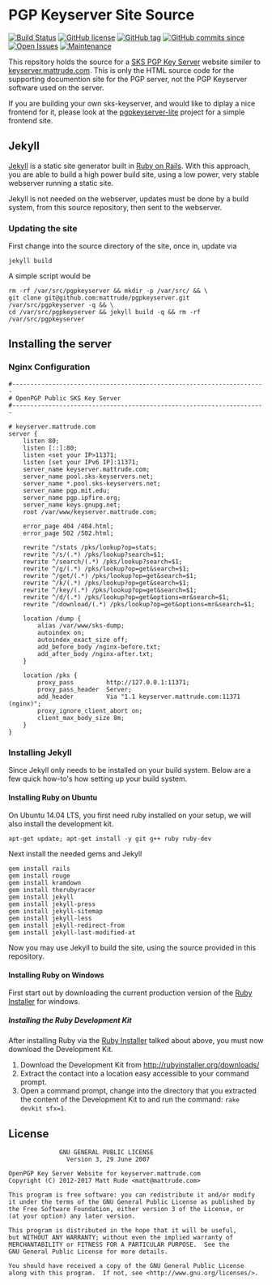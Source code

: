 # PGP Keyserver Site Source

[![Build Status](https://travis-ci.org/mattrude/pgpkeyserver.svg?branch=master)](https://travis-ci.org/mattrude/pgpkeyserver) [![GitHub license](https://img.shields.io/github/license/mattrude/pgpkeyserver.svg)](https://github.com/mattrude/pgpkeyserver/blob/master/LICENSE) [![GitHub tag](https://img.shields.io/github/tag/mattrude/pgpkeyserver.svg)](https://github.com/mattrude/pgpkeyserver/tags) [![GitHub commits since](https://img.shields.io/github/commits-since/mattrude/pgpkeyserver/v0.2.0.svg)](https://github.com/mattrude/pgpkeyserver/compare/v0.1.1...master) [![Open Issues](https://img.shields.io/github/issues-raw/mattrude/pgpkeyserver.svg)](https://github.com/mattrude/pgpkeyserver/issues) [![Maintenance](https://img.shields.io/maintenance/yes/2017.svg)](http://github.com/mattrude/pgpkeyserver)

This repsitory holds the source for a [SKS PGP Key Server](https://sks-keyservers.net/) website similer to [keyserver.mattrude.com](http://keyserver.mattrude.com).  This is only the HTML source code for the supporting documention site for the PGP server, not the PGP Keyserver software used on the server.

If you are building your own sks-keyserver, and would like to diplay a nice frontend for it, please look at the [pgpkeyserver-lite](https://github.com/mattrude/pgpkeyserver-lite) project for a simple frontend site.

## Jekyll

[Jekyll](http://jekyllrb.com/) is a static site generator built in [Ruby on Rails](http://rubyonrails.org/). With this approach, you are able to build a high power build site, using a low power, very stable webserver running a static site.

Jekyll is not needed on the webserver, updates must be done by a build system, from this source repository, then sent to the webserver.

### Updating the site

First change into the source directory of the site, once in, update via

    jekyll build

A simple script would be

    rm -rf /var/src/pgpkeyserver && mkdir -p /var/src/ && \
    git clone git@github.com:mattrude/pgpkeyserver.git /var/src/pgpkeyserver -q && \
    cd /var/src/pgpkeyserver && jekyll build -q && rm -rf /var/src/pgpkeyserver

## Installing the server

### Nginx Configuration

    #----------------------------------------------------------------------
    # OpenPGP Public SKS Key Server
    #----------------------------------------------------------------------

    # keyserver.mattrude.com
    server {
        listen 80;
        listen [::]:80;
        listen <set your IP>11371;
        listen [set your IPv6 IP]:11371;
        server_name keyserver.mattrude.com;
        server_name pool.sks-keyservers.net;
        server_name *.pool.sks-keyservers.net;
        server_name pgp.mit.edu;
        server_name pgp.ipfire.org;
        server_name keys.gnupg.net;
        root /var/www/keyserver.mattrude.com;
        
        error_page 404 /404.html;
        error_page 502 /502.html;
        
        rewrite ^/stats /pks/lookup?op=stats;
        rewrite ^/s/(.*) /pks/lookup?search=$1;
        rewrite ^/search/(.*) /pks/lookup?search=$1;
        rewrite ^/g/(.*) /pks/lookup?op=get&search=$1;
        rewrite ^/get/(.*) /pks/lookup?op=get&search=$1;
        rewrite ^/k/(.*) /pks/lookup?op=get&search=$1;
        rewrite ^/key/(.*) /pks/lookup?op=get&search=$1;
        rewrite ^/d/(.*) /pks/lookup?op=get&options=mr&search=$1;
        rewrite ^/download/(.*) /pks/lookup?op=get&options=mr&search=$1;

        location /dump {
            alias /var/www/sks-dump;
            autoindex on;
            autoindex_exact_size off;
            add_before_body /nginx-before.txt;
            add_after_body /nginx-after.txt;
        }

        location /pks {
            proxy_pass         http://127.0.0.1:11371;
            proxy_pass_header  Server;
            add_header         Via "1.1 keyserver.mattrude.com:11371 (nginx)";
            proxy_ignore_client_abort on;
            client_max_body_size 8m;
        }
    }


### Installing Jekyll
Since Jekyll only needs to be installed on your build system. Below are a few quick how-to's how setting up your build system.

#### Installing Ruby on Ubuntu
On Ubuntu 14.04 LTS, you first need ruby installed on your setup, we will also install the development kit.

    apt-get update; apt-get install -y git g++ ruby ruby-dev

Next install the needed gems and Jekyll

    gem install rails
    gem install rouge
    gem install kramdown
    gem install therubyracer
    gem install jekyll
    gem install jekyll-press
    gem install jekyll-sitemap
    gem install jekyll-less
    gem install jekyll-redirect-from
    gem install jekyll-last-modified-at

Now you may use Jekyll to build the site, using the source provided in this repository.

#### Installing Ruby on Windows
First start out by downloading the current production version of the [Ruby Installer](http://rubyinstaller.org/downloads/) for windows.

##### Installing the Ruby Development Kit
After installing Ruby via the [Ruby Installer](http://rubyinstaller.org/downloads/) talked about above, you must now download the Development Kit.

1. Download the Development Kit from http://rubyinstaller.org/downloads/
1. Extract the contact into a location easy accessible to your command prompt.
1. Open a command prompt, change into the directory that you extracted the content of the Development Kit to and run the command: `rake devkit sfx=1`.

## License

                  GNU GENERAL PUBLIC LICENSE
                    Version 3, 29 June 2007

    OpenPGP Key Server Website for keyserver.mattrude.com
    Copyright (C) 2012-2017 Matt Rude <matt@mattrude.com>

    This program is free software: you can redistribute it and/or modify
    it under the terms of the GNU General Public License as published by
    the Free Software Foundation, either version 3 of the License, or
    (at your option) any later version.

    This program is distributed in the hope that it will be useful,
    but WITHOUT ANY WARRANTY; without even the implied warranty of
    MERCHANTABILITY or FITNESS FOR A PARTICULAR PURPOSE.  See the
    GNU General Public License for more details.

    You should have received a copy of the GNU General Public License
    along with this program.  If not, see <http://www.gnu.org/licenses/>.
